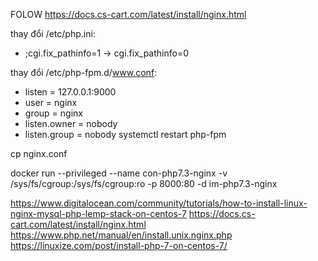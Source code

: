 FOLOW https://docs.cs-cart.com/latest/install/nginx.html



thay đổi /etc/php.ini:
+ ;cgi.fix_pathinfo=1 -> cgi.fix_pathinfo=0

thay đổi /etc/php-fpm.d/www.conf:
+ listen = 127.0.0.1:9000
+ user = nginx
+ group = nginx
+ listen.owner = nobody
+ listen.group = nobody
systemctl restart php-fpm

cp nginx.conf

docker run --privileged --name con-php7.3-nginx -v /sys/fs/cgroup:/sys/fs/cgroup:ro -p 8000:80 -d im-php7.3-nginx


https://www.digitalocean.com/community/tutorials/how-to-install-linux-nginx-mysql-php-lemp-stack-on-centos-7
https://docs.cs-cart.com/latest/install/nginx.html
https://www.php.net/manual/en/install.unix.nginx.php
https://linuxize.com/post/install-php-7-on-centos-7/
